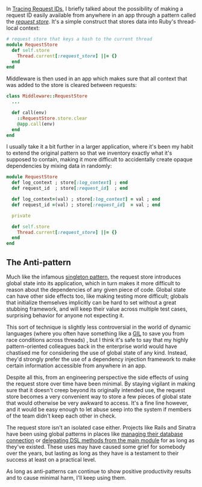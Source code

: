 In [Tracing Request IDs](/request-ids), I briefly talked about the possibility of making a request ID easily available from anywhere in an app through a pattern called the [_request store_](https://github.com/steveklabnik/request_store). It's a simple construct that stores data into Ruby's thread-local context:

``` ruby
# request store that keys a hash to the current thread
module RequestStore
  def self.store
    Thread.current[:request_store] ||= {}
  end
end
```

Middleware is then used in an app which makes sure that all context that was added to the store is cleared between requests:

``` ruby
class Middleware::RequestStore
  ...

  def call(env)
    ::RequestStore.store.clear
    @app.call(env)
  end
end
```

I usually take it a bit further in a larger application, where it's been my habit to extend the original pattern so that we inventory exactly what it's supposed to contain, making it more difficult to accidentally create opaque dependencies by mixing data in randomly:

``` ruby
module RequestStore
  def log_context ; store[:log_context] ; end
  def request_id  ; store[:request_id]  ; end

  def log_context=(val) ; store[:log_context] = val ; end
  def request_id =(val) ; store[:request_id]  = val ; end

  private

  def self.store
    Thread.current[:request_store] ||= {}
  end
end
```

## The Anti-pattern

Much like the infamous [singleton pattern](http://en.wikipedia.org/wiki/Singleton_pattern), the request store introduces global state into its application, which in turn makes it more difficult to reason about the dependencies of any given piece of code. Global state can have other side effects too, like making testing more difficult; globals that initialize themselves implicitly can be hard to set without a great stubbing framework, and will keep their value across multiple test cases, surprising behavior for anyone not expecting it.

This sort of technique is slightly less controversial in the world of dynamic languages (where you often have something like a [GIL](http://en.wikipedia.org/wiki/Global_Interpreter_Lock) to save you from race conditions across threads) , but I think it's safe to say that my highly pattern-oriented colleagues back in the enterprise world would have chastised me for considering the use of global state of any kind. Instead, they'd strongly prefer the use of a dependency injection framework to make certain information accessible from anywhere in an app.

Despite all this, from an engineering perspective the side effects of using the request store over time have been minimal. By staying vigilant in making sure that it doesn't creep beyond its originally intended use, the request store becomes a very convenient way to store a few pieces of global state that would otherwise be very awkward to access. It's a fine line however, and it would be easy enough to let abuse seep into the system if members of the team didn't keep each other in check.

The request store isn't an isolated case either. Projects like Rails and Sinatra have been using global patterns in places like [managing their database connection](https://github.com/rails/rails/blob/4-0-stable/activerecord/lib/active_record/core.rb#L86-L88) or [delegating DSL methods from the main module](https://github.com/sinatra/sinatra/blob/184fe58ca5879d04fce82fcb190c10f72e1f63bc/lib/sinatra/base.rb#L1988) for as long as they've existed. These uses may have caused some grief for somebody over the years, but lasting as long as they have is a testament to their success at least on a practical level.

As long as anti-patterns can continue to show positive productivity results and to cause minimal harm, I'll keep using them.
